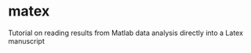 matex
=====

Tutorial on reading results from Matlab data analysis directly into a Latex manuscript
